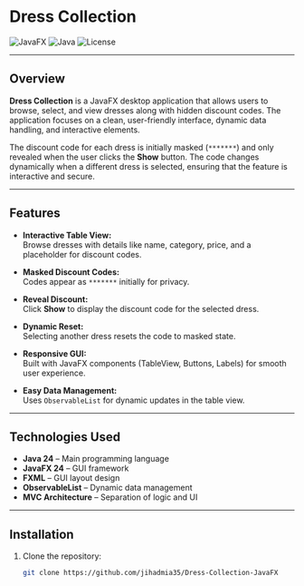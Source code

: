 # Dress Collection

![JavaFX](https://img.shields.io/badge/JavaFX-24-blue)
![Java](https://img.shields.io/badge/Java-24-orange)
![License](https://img.shields.io/badge/License-MIT-green)

---

## Overview
**Dress Collection** is a JavaFX desktop application that allows users to browse, select, and view dresses along with hidden discount codes. The application focuses on a clean, user-friendly interface, dynamic data handling, and interactive elements.  

The discount code for each dress is initially masked (`*******`) and only revealed when the user clicks the **Show** button. The code changes dynamically when a different dress is selected, ensuring that the feature is interactive and secure.

---



## Features

- **Interactive Table View:**  
  Browse dresses with details like name, category, price, and a placeholder for discount codes.  

- **Masked Discount Codes:**  
  Codes appear as `*******` initially for privacy.  

- **Reveal Discount:**  
  Click **Show** to display the discount code for the selected dress.  

- **Dynamic Reset:**  
  Selecting another dress resets the code to masked state.  

- **Responsive GUI:**  
  Built with JavaFX components (TableView, Buttons, Labels) for smooth user experience.  

- **Easy Data Management:**  
  Uses `ObservableList` for dynamic updates in the table view.  

---

## Technologies Used

- **Java 24** – Main programming language  
- **JavaFX 24** – GUI framework  
- **FXML** – GUI layout design  
- **ObservableList** – Dynamic data management  
- **MVC Architecture** – Separation of logic and UI  

---

## Installation

1. Clone the repository:
   ```bash
   git clone https://github.com/jihadmia35/Dress-Collection-JavaFX

